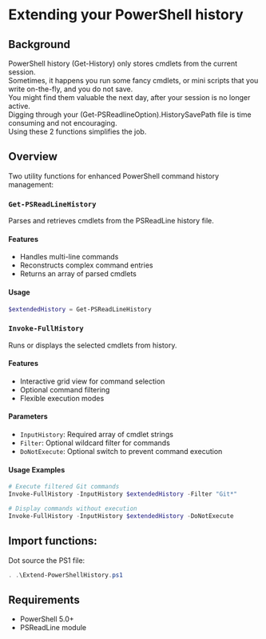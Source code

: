 # Extending your PowerShell history

## Background
PowerShell history (Get-History) only stores cmdlets from the current session.  
Sometimes, it happens you run some fancy cmdlets, or mini scripts that you write on-the-fly, and you do not save.  
You might find them valuable the next day, after your session is no longer active.  
Digging through your (Get-PSReadlineOption).HistorySavePath file is time consuming and not encouraging.  
Using these 2 functions simplifies the job.

## Overview
Two utility functions for enhanced PowerShell command history management:

### `Get-PSReadLineHistory`
Parses and retrieves cmdlets from the PSReadLine history file.

#### Features
- Handles multi-line commands
- Reconstructs complex command entries
- Returns an array of parsed cmdlets

#### Usage
```powershell
$extendedHistory = Get-PSReadLineHistory
```

### `Invoke-FullHistory`
Runs or displays the selected cmdlets from history.

#### Features
- Interactive grid view for command selection
- Optional command filtering
- Flexible execution modes

#### Parameters
- `InputHistory`: Required array of cmdlet strings
- `Filter`: Optional wildcard filter for commands
- `DoNotExecute`: Optional switch to prevent command execution

#### Usage Examples
```powershell
# Execute filtered Git commands
Invoke-FullHistory -InputHistory $extendedHistory -Filter "Git*"

# Display commands without execution
Invoke-FullHistory -InputHistory $extendedHistory -DoNotExecute
```
## Import functions: 
Dot source the PS1 file:
```powershell
. .\Extend-PowerShellHistory.ps1
```

## Requirements
- PowerShell 5.0+
- PSReadLine module

